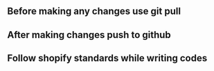 ## Before making any changes use git pull

## After making changes push to github

## Follow shopify standards while writing codes
